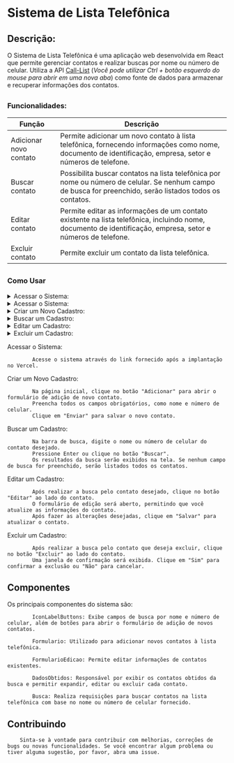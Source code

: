 # Sistema de Lista Telefônica

## Descrição:
        
O Sistema de Lista Telefônica é uma aplicação web desenvolvida em React
que permite gerenciar contatos e realizar buscas por nome ou número de celular. 
Utiliza a API [Call-List](https://github.com/MagalhaesVini/Call-List-API/blob/main/README.md)
(_Você pode utilizar Ctrl + botão esquerdo do mouse para abrir em uma nova aba_) como fonte de dados para armazenar e recuperar informações dos contatos.

##

  ### Funcionalidades:

| Função | Descrição |
| --- | --- |
| Adicionar novo contato |  Permite adicionar um novo contato à lista telefônica, fornecendo informações como nome, documento de identificação, empresa, setor e números de telefone. |
| Buscar contato | Possibilita buscar contatos na lista telefônica por nome ou número de celular. Se nenhum campo de busca for preenchido, serão listados todos os contatos. |
| Editar contato | Permite editar as informações de um contato existente na lista telefônica, incluindo nome, documento de identificação, empresa, setor e números de telefone. |
| Excluir contato | Permite excluir um contato da lista telefônica. |

##

   ### Como Usar

<details>

<summary>Acessar o Sistema:</summary>

### Acessar

Acesse o sistema através do link fornecido após a implantação no Vercel.
You can add an image or a code block, too.


</details>

<details>
        
  <summary>Acessar o Sistema:</summary>
  
  ### Acesse o sistema através do link fornecido após a implantação no Vercel
  
  https://lista-telefonica-ruddy.vercel.app/
  
  ```ruby
   https://lista-telefonica-ruddy.vercel.app/
  ```
</details>

<details>
        
  <summary>Criar um Novo Cadastro:</summary>
  <ul>
    <li>Na página inicial, clique no botão "Adicionar" para abrir o formulário de adição de novo contato.</li>
    <li>Preencha todos os campos obrigatórios, como nome e número de celular.</li>
    <li>Clique em "Enviar" para salvar o novo contato.</li>
  </ul>
</details>

<details>
  <summary>Buscar um Cadastro:</summary>
  <ol>
    <li>Na barra de busca, digite o nome ou número de celular do contato desejado.</li>
    <li>Pressione Enter ou clique no botão "Buscar".</li>
    <li>Os resultados da busca serão exibidos na tela. Se nenhum campo de busca for preenchido, serão listados todos os contatos.</li>
  </ol>
</details>

<details>
  <summary>Editar um Cadastro:</summary>
  <ol>
    <li>Após realizar a busca pelo contato desejado, clique no botão "Editar" ao lado do contato.</li>
    <li>O formulário de edição será aberto, permitindo que você atualize as informações do contato.</li>
    <li>Após fazer as alterações desejadas, clique em "Salvar" para atualizar o contato.</li>
  </ol>
</details>

<details>
  <summary>Excluir um Cadastro:</summary>
  <ol>
    <li>Após realizar a busca pelo contato que deseja excluir, clique no botão "Excluir" ao lado do contato.</li>
    <li>Uma janela de confirmação será exibida. Clique em "Sim" para confirmar a exclusão ou "Não" para cancelar.</li>
  </ol>
</details>

   

  Acessar o Sistema:

            Acesse o sistema através do link fornecido após a implantação no Vercel.
            
  Criar um Novo Cadastro:

            Na página inicial, clique no botão "Adicionar" para abrir o formulário de adição de novo contato.
            Preencha todos os campos obrigatórios, como nome e número de celular.
            Clique em "Enviar" para salvar o novo contato.

  Buscar um Cadastro:

            Na barra de busca, digite o nome ou número de celular do contato desejado.
            Pressione Enter ou clique no botão "Buscar".
            Os resultados da busca serão exibidos na tela. Se nenhum campo de busca for preenchido, serão listados todos os contatos.

   Editar um Cadastro:

            Após realizar a busca pelo contato desejado, clique no botão "Editar" ao lado do contato.
            O formulário de edição será aberto, permitindo que você atualize as informações do contato.
            Após fazer as alterações desejadas, clique em "Salvar" para atualizar o contato.
            
  Excluir um Cadastro:

            Após realizar a busca pelo contato que deseja excluir, clique no botão "Excluir" ao lado do contato.
            Uma janela de confirmação será exibida. Clique em "Sim" para confirmar a exclusão ou "Não" para cancelar.

##

  ## Componentes
  
  Os principais componentes do sistema são:

            IconLabelButtons: Exibe campos de busca por nome e número de celular, além de botões para abrir o formulário de adição de novos contatos.
            
            Formulario: Utilizado para adicionar novos contatos à lista telefônica.
            
            FormularioEdicao: Permite editar informações de contatos existentes.
            
            DadosObtidos: Responsável por exibir os contatos obtidos da busca e permitir expandir, editar ou excluir cada contato.
            
            Busca: Realiza requisições para buscar contatos na lista telefônica com base no nome ou número de celular fornecido.

##

  ## Contribuindo

        Sinta-se à vontade para contribuir com melhorias, correções de bugs ou novas funcionalidades. Se você encontrar algum problema ou tiver alguma sugestão, por favor, abra uma issue.
        
##
